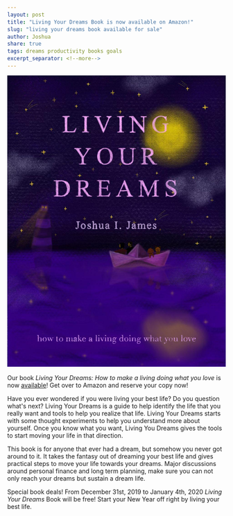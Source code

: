 ```yaml
---
layout: post
title: "Living Your Dreams Book is now available on Amazon!"
slug: "living your dreams book available for sale"
author: Joshua
share: true
tags: dreams productivity books goals
excerpt_separator: <!--more-->
---
```


[![Book Cover for Living Your Dreams](/assets/images/LYD-Cover.jpg)](https://amzn.to/2rCTvLm)

Our book *Living Your Dreams: How to make a living doing what you love* is now [available](https://amzn.to/2rCTvLm)!
Get over to Amazon and reserve your copy now!
<!--more-->
Have you ever wondered if you were living your best life? Do you question what's next? Living Your Dreams is a guide to help identify the life that you really want and tools to help you realize that life. Living Your Dreams starts with some thought experiments to help you understand more about yourself. Once you know what you want, Living You Dreams gives the tools to start moving your life in that direction.

This book is for anyone that ever had a dream, but somehow you never got around to it. It takes the fantasy out of dreaming your best life and gives practical steps to move your life towards your dreams. Major discussions around personal finance and long term planning, make sure you can not only reach your dreams but sustain a dream life.

Special book deals! From December 31st, 2019 to January 4th, 2020 *Living Your Dreams* Book will be free! Start your New Year off right by living your best life.
